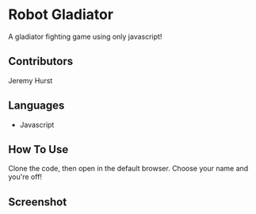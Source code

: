 # Robot Gladiator
A gladiator fighting game using only javascript!

## Contributors
Jeremy Hurst

## Languages
- Javascript

## How To Use
Clone the code, then open in the default browser. Choose your name and you're off!

## Screenshot

